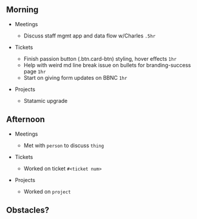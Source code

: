 ## Morning

- Meetings
    - Discuss staff mgmt app and data flow w/Charles `.5hr`

- Tickets
    - Finish passion button (.btn.card-btn) styling, hover effects `1hr`
    - Help with weird md line break issue on bullets for branding-success page `1hr`
    - Start on giving form updates on BBNC `1hr`


- Projects
    - Statamic upgrade


## Afternoon

- Meetings
    - Met with `person` to discuss `thing`


- Tickets
    - Worked on ticket `#<ticket num>`


- Projects
    - Worked on `project`


## Obstacles?
